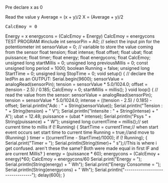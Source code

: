 Pre declare x as 0

Read the value y
Average = (x + y)/2
X = (Average + y)/2

<Pre Decleration>
CalcEmoy = 0
</Pre Decleration>

<Loop>
Energy = x
energycons = (CalcEmoy + Energy)
CalcEmoy = energycons
</Loop>



TEST PROGRAM

#include <Wire.h>
int sensorPin = A0;    // select the input pin for the potentiometer
int sensorValue = 0;  // variable to store the value coming from the sensor
float tension;
float intense;
float offset;
float ubat;
float puissance;
float timer;
float energy;
float energycons;
float CalcEmoy;
unsigned long startMillis = 0;
unsigned long previousMillis = 0;
const unsigned long period = 1000;
boolean Running = false;
unsigned long StartTime = 0;
unsigned long StopTime = 0;

void setup() {
  // declare the ledPin as an OUTPUT:
  Serial.begin(9600);
  sensorValue = analogRead(sensorPin);
  tension = sensorValue * 5.0/1024.0;
  offset = (tension - 2.5) / 0.185;
  CalcEmoy = 0;
  startMillis = millis();
}

void loop() {
  // read the value from the sensor:
  sensorValue = analogRead(sensorPin);
  tension = sensorValue * 5.0/1024.0;
  intense = ((tension - 2.5) / 0.185) - offset;
  Serial.println("Adc : " + String(sensorValue));
  Serial.println("Tension : " + String(tension) + " V");
  Serial.println("Intensite : " + String(intense) + " A");
  ubat = 12.48;
  puissance = (ubat * intense);
  Serial.println("Psys " + String(puissance) + " W");
  unsigned long currentTime = millis();// set current time to millis

  if (! Running)
  {
    StartTime = currentTime;// when start event occurs set start time to current time
    Running = true;//and move to (Running)
  }
timer = ((currentTime - StartTime)/1000);
  if (! Running);
  {
    Serial.print("Timer = ");    
    Serial.println(String(timer)+ " s");//This is where i get confused. aren't these the same? Both were made equal in first IF and are current Millis?
  }
  energy = (puissance * 60);
  energycons = (CalcEmoy + energy)*60;
  CalcEmoy = energycons/60 
  Serial.print("Energy = ");
  Serial.println(String(energy) + " Wh");
  Serial.print("Energy Consomme = ");
  Serial.println(String(energycons) + " Wh");
  Serial.println("--------------------------------");
  delay(600);
}
